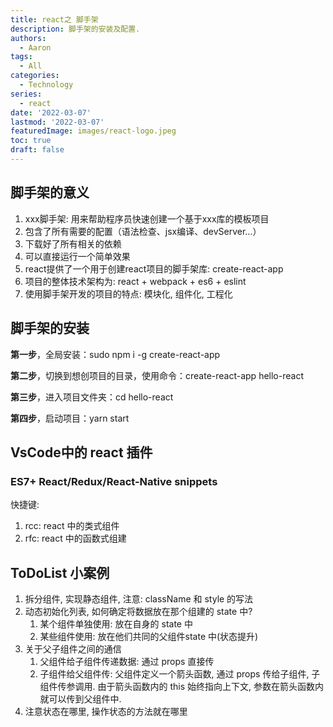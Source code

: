 ```yaml
---
title: react之 脚手架
description: 脚手架的安装及配置.
authors:
  - Aaron
tags:
  - All
categories:
  - Technology
series:
  - react
date: '2022-03-07'
lastmod: '2022-03-07'
featuredImage: images/react-logo.jpeg
toc: true
draft: false
---
```


## 脚手架的意义

1. xxx脚手架: 用来帮助程序员快速创建一个基于xxx库的模板项目
2. 包含了所有需要的配置（语法检查、jsx编译、devServer…）
3. 下载好了所有相关的依赖
4. 可以直接运行一个简单效果
5. react提供了一个用于创建react项目的脚手架库: create-react-app
6. 项目的整体技术架构为: react + webpack + es6 + eslint
7. 使用脚手架开发的项目的特点: 模块化, 组件化, 工程化

## 脚手架的安装

**第一步**，全局安装：sudo npm i -g create-react-app

**第二步**，切换到想创项目的目录，使用命令：create-react-app hello-react

**第三步**，进入项目文件夹：cd hello-react

**第四步**，启动项目：yarn start

## VsCode中的 react 插件

### ES7+ React/Redux/React-Native snippets

快捷键:

1. rcc: react 中的类式组件
2. rfc: react 中的函数式组建

## ToDoList 小案例

1. 拆分组件, 实现静态组件, 注意: className 和 style 的写法
2. 动态初始化列表, 如何确定将数据放在那个组建的 state 中?
   1. 某个组件单独使用: 放在自身的 state 中
   2. 某些组件使用: 放在他们共同的父组件state 中(状态提升)
3. 关于父子组件之间的通信
   1. 父组件给子组件传递数据: 通过 props 直接传
   2. 子组件给父组件传: 父组件定义一个箭头函数, 通过 props 传给子组件, 子组件传参调用. 由于箭头函数内的 this 始终指向上下文, 参数在箭头函数内就可以传到父组件中.
4. 注意状态在哪里, 操作状态的方法就在哪里